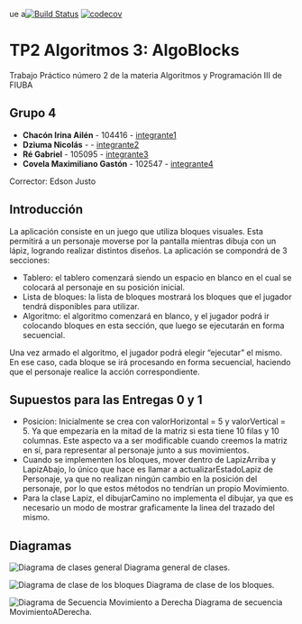 ue a[![Build Status](https://travis-ci.org/fiuba/algo3_proyecto_base_tp2.svg?branch=master)](https://travis-ci.org/fiuba/algo3_proyecto_base_tp2) [![codecov](https://codecov.io/gh/fiuba/algo3_proyecto_base_tp2/branch/master/graph/badge.svg)](https://codecov.io/gh/fiuba/algo3_proyecto_base_tp2)



# TP2 Algoritmos 3: AlgoBlocks

Trabajo Práctico número 2 de la materia Algoritmos y Programación III de FIUBA

## Grupo 4

* **Chacón Irina Ailén** - 104416 - [integrante1](https://github.com/iruchita)
* **Dziuma Nicolás** -  - [integrante2](https://github.com/nicolasss1993)
* **Ré Gabriel** - 105095 - [integrante3](https://github.com/Gabriel-Re)
* **Covela Maximiliano Gastón** - 102547 - [integrante4](https://github.com/MaximilianoCovela)

Corrector: Edson Justo

## Introducción

La aplicación consiste en un juego que utiliza bloques visuales.
Esta permitirá a un personaje moverse por la pantalla mientras dibuja con un lápiz, logrando realizar distintos diseños.
La aplicación se compondrá de 3 secciones:
- Tablero: el tablero comenzará siendo un espacio en blanco en el cual se colocará al personaje en su posición inicial.
- Lista de bloques: la lista de bloques mostrará los bloques que el jugador tendrá disponibles para utilizar.
- Algoritmo: el algoritmo comenzará en blanco, y el jugador podrá ir colocando bloques en esta sección, que luego se ejecutarán en forma secuencial.

Una vez armado el algoritmo, el jugador podrá elegir “ejecutar” el mismo.
En ese caso, cada bloque se irá procesando en forma secuencial, haciendo que el personaje realice la acción correspondiente.


## Supuestos para las Entregas 0 y 1

- Posicion: Inicialmente se crea con valorHorizontal = 5 y valorVertical = 5.
 Ya que empezaría en la mitad de la matriz si esta tiene 10 filas y 10 columnas.
Este aspecto va a ser modificable cuando creemos la matriz en sí,
para representar al personaje junto a sus movimientos.
-  Cuando se implementen los bloques, mover dentro de LapizArriba y LapizAbajo, lo único que hace es llamar a actualizarEstadoLapiz
 de Personaje, ya que no realizan ningún cambio en la posición del personaje, por lo que estos métodos no tendrían un propio Movimiento.
- Para la clase Lapiz, el dibujarCamino no implementa el dibujar, ya que es necesario un modo de mostrar
 graficamente la linea del trazado del mismo.
 
## Diagramas

![Diagrama de clases general](https://i.imgur.com/C4XWM8i.jpg)
Diagrama general de clases.

![Diagrama de clase de los bloques](https://i.imgur.com/TGiY8ql.jpg)
Diagrama de clase de los bloques.

![Diagrama de Secuencia Movimiento a Derecha](https://i.imgur.com/5I1aALB.jpg)
Diagrama de secuencia MovimientoADerecha.

